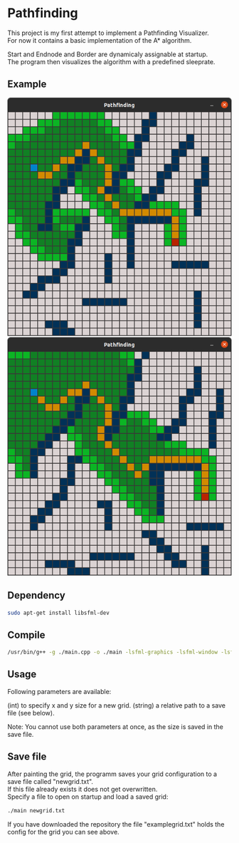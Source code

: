 # Pathfinding

This project is my first attempt to implement a Pathfinding Visualizer.<br/>
For now it contains a basic implementation of the A* algorithm.

Start and Endnode and Border are dynamicaly assignable at startup.<br/>
The program then visualizes the algorithm with a predefined sleeprate.


## Example

![Example Image](example.png)
![Example Image](savefilexample.png)

## Dependency

```bash
sudo apt-get install libsfml-dev
```

## Compile

```bash
/usr/bin/g++ -g ./main.cpp -o ./main -lsfml-graphics -lsfml-window -lsfml-system
```

## Usage

Following parameters are available:

<size> (int) to specify x and y size for a new grid.
<filepath> (string) a relative path to a save file (see below).

Note: You cannot use both parameters at once, as the size is saved in the save file.


## Save file

After painting the grid, the programm saves your grid configuration to a save file called "newgrid.txt".<br/>
If this file already exists it does not get overwritten.<br/>
Specify a file to open on startup and load a saved grid:
```bash
./main newgrid.txt
```
If you have downloaded the repository the file "examplegrid.txt" holds the config for the grid you can see above.